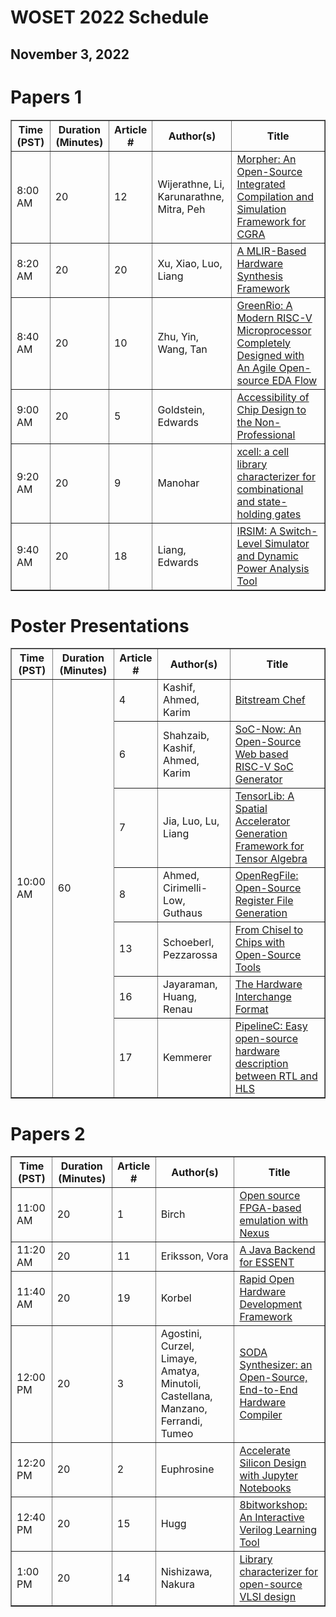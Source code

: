 # WOSET 2022 Schedule
## November 3, 2022

# Papers 1

<table border="1">
<thead>
<tr>
<th>Time (PST)</th>
<th>Duration (Minutes)</th>
<th>Article #</th>
<th>Author(s)</th>
<th>Title</th>
</tr>
</thead>
<tbody>
<tr>
<td>8:00 AM</td>
<td>20</td>
<td>12</td>
<td>Wijerathne, Li, Karunarathne, Mitra, Peh</td>
<td><a href="https://woset-workshop.github.io/WOSET2022.html#article-12">Morpher: An Open-Source Integrated Compilation and Simulation Framework for CGRA</a></td>
</tr>
<tr>
<td>8:20 AM</td>
<td>20</td>
<td>20</td>
<td>Xu, Xiao, Luo, Liang</td>
<td><a href="https://woset-workshop.github.io/WOSET2022.html#article-20">A MLIR-Based Hardware Synthesis Framework</a></td>
</tr>
<tr>
<td>8:40 AM</td>
<td>20</td>
<td>10</td>
<td>Zhu, Yin, Wang, Tan</td>
<td><a href="https://woset-workshop.github.io/WOSET2022.html#article-10">GreenRio: A Modern RISC-V Microprocessor Completely Designed with An Agile Open-source EDA Flow</a></td>
</tr>
<tr>
<td>9:00 AM</td>
<td>20</td>
<td>5</td>
<td>Goldstein, Edwards</td>
<td><a href="https://woset-workshop.github.io/WOSET2022.html#article-5">Accessibility of Chip Design to the Non-Professional</a></td>
</tr>
<tr>
<td>9:20 AM</td>
<td>20</td>
<td>9</td>
<td>Manohar</td>
<td><a href="https://woset-workshop.github.io/WOSET2022.html#article-9">xcell: a cell library characterizer for combinational and state-holding gates</a></td>
</tr>
<tr>
<td>9:40 AM</td>
<td>20</td>
<td>18</td>
<td>Liang, Edwards</td>
<td><a href="https://woset-workshop.github.io/WOSET2022.html#article-18">IRSIM: A Switch-Level Simulator and Dynamic Power Analysis Tool</a></td>
</tr>
</tbody>
</table>

# Poster Presentations

<table border="1">
<thead>
<tr>
<th>Time (PST)</th>
<th>Duration (Minutes)</th>
<th>Article #</th>
<th>Author(s)</th>
<th>Title</th>
</tr>
</thead>
<tbody>
<tr>
<td rowspan=8>10:00 AM</td>
<td rowspan=8>60</td>

<td>4</td>
<td>Kashif, Ahmed, Karim</td>
<td><a href="https://woset-workshop.github.io/WOSET2022.html#article-4">Bitstream Chef</a></td>
</tr>
<tr>
<td>6</td>
<td>Shahzaib, Kashif, Ahmed, Karim</td>
<td><a href="https://woset-workshop.github.io/WOSET2022.html#article-6">SoC-Now: An Open-Source Web based RISC-V SoC Generator</a></td>
</tr>
<tr>
<td>7</td>
<td>Jia, Luo, Lu, Liang</td>
<td><a href="https://woset-workshop.github.io/WOSET2022.html#article-7">TensorLib: A Spatial Accelerator Generation Framework for Tensor Algebra</a></td>
</tr>
<tr>
<td>8</td>
<td>Ahmed, Cirimelli-Low, Guthaus</td>
<td><a href="https://woset-workshop.github.io/WOSET2022.html#article-8">OpenRegFile: Open-Source Register File Generation</a></td>
</tr>
<tr>
<td>13</td>
<td>Schoeberl, Pezzarossa</td>
<td><a href="https://woset-workshop.github.io/WOSET2022.html#article-13">From Chisel to Chips with Open-Source Tools</a></td>
</tr>
<tr>
<td>16</td>
<td>Jayaraman, Huang, Renau</td>
<td><a href="https://woset-workshop.github.io/WOSET2022.html#article-16">The Hardware Interchange Format
</a></td>
</tr>
<tr>
<td>17</td>
<td>Kemmerer</td>
<td><a href="https://woset-workshop.github.io/WOSET2022.html#article-17">PipelineC: Easy open-source hardware description between RTL and HLS</a></td>
</tr>
</tbody>
</table>

# Papers 2

<table border="1">
<thead>
<tr>
<th>Time (PST)</th>
<th>Duration (Minutes)</th>
<th>Article #</th>
<th>Author(s)</th>
<th>Title</th>
</tr>
</thead>
<tbody>
<tr>
<td>11:00 AM</td>
<td>20</td>
<td>1</td>
<td>Birch</td>
<td><a href="https://woset-workshop.github.io/WOSET2022.html#article-1">Open source FPGA-based emulation with Nexus</a></td>
</tr>
<tr>
<td>11:20 AM</td>
<td>20</td>
<td>11</td>
<td>Eriksson, Vora</td>
<td><a href="https://woset-workshop.github.io/WOSET2022.html#article-11">A Java Backend for ESSENT</a></td>
</tr>
<tr>
<td>11:40 AM</td>
<td>20</td>
<td>19</td>
<td>Korbel</td>
<td><a href="https://woset-workshop.github.io/WOSET2022.html#article-19">Rapid Open Hardware Development Framework</a></td>
</tr>
<tr>
<td>12:00 PM</td>
<td>20</td>
<td>3</td>
<td>Agostini, Curzel, Limaye, Amatya, Minutoli, Castellana, Manzano, Ferrandi, Tumeo</td>
<td><a href="https://woset-workshop.github.io/WOSET2022.html#article-3">SODA Synthesizer: an Open-Source, End-to-End Hardware Compiler</a></td>
</tr>
<tr>
<td>12:20 PM</td>
<td>20</td>
<td>2</td>
<td>Euphrosine</td>
<td><a href="https://woset-workshop.github.io/WOSET2022.html#article-2">Accelerate Silicon Design with Jupyter Notebooks</a></td>
</tr>
<tr>
<td>12:40 PM</td>
<td>20</td>
<td>15</td>
<td>Hugg</td>
<td><a href="https://woset-workshop.github.io/WOSET2022.html#article-15">8bitworkshop: An Interactive Verilog Learning Tool</a></td>
</tr>
<tr>
<td>1:00 PM</td>
<td>20</td>
<td>14</td>
<td>Nishizawa, Nakura</td>
<td><a href="https://woset-workshop.github.io/WOSET2022.html#article-14">Library characterizer for open-source VLSI design</a></td>
</tr>

</tbody>
</table>
